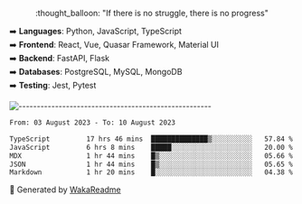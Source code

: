 <p align="center"> 
  :thought_balloon: "If there is no struggle, there is no progress"
</p>

<p align="left">
  ➡️ <strong>Languages</strong>: Python, JavaScript, TypeScript<br>
  ➡️ <strong>Frontend</strong>: React, Vue, Quasar Framework, Material UI<br>
  ➡️ <strong>Backend</strong>: FastAPI, Flask<br>
  ➡️ <strong>Databases</strong>: PostgreSQL, MySQL, MongoDB<br>
  ➡️ <strong>Testing</strong>: Jest, Pytest<br>
</p>

![-----------------------------------------------------](https://raw.githubusercontent.com/andreasbm/readme/master/assets/lines/vintage.png)

<!--START_SECTION:waka-->

```txt
From: 03 August 2023 - To: 10 August 2023

TypeScript         17 hrs 46 mins  ██████████████▒░░░░░░░░░░   57.84 %
JavaScript         6 hrs 8 mins    █████░░░░░░░░░░░░░░░░░░░░   20.00 %
MDX                1 hr 44 mins    █▒░░░░░░░░░░░░░░░░░░░░░░░   05.66 %
JSON               1 hr 44 mins    █▒░░░░░░░░░░░░░░░░░░░░░░░   05.65 %
Markdown           1 hr 20 mins    █░░░░░░░░░░░░░░░░░░░░░░░░   04.38 %
```

<!--END_SECTION:waka-->


🚀 Generated by [WakaReadme](https://github.com/athul/waka-readme)
